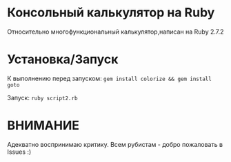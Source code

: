 # Консольный калькулятор на Ruby
Относительно многофункциональный калькулятор,написан на Ruby 2.7.2

# Установка/Запуск
К выполнению перед запуском:
    `gem install colorize && gem install goto`

Запуск:
    `ruby script2.rb`

# ВНИМАНИЕ
Адекватно воспринимаю критику.
Всем рубистам - добро пожаловать в Issues :)
